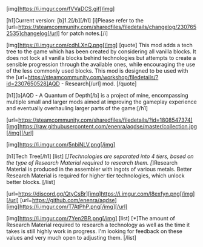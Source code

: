 [img]https://i.imgur.com/fVVaDCS.gif[/img]

[h1]Current version: [b]1.2[/b][/h1]
[i]Please refer to the [url=https://steamcommunity.com/sharedfiles/filedetails/changelog/2307652535]changelog[/url] for patch notes.[/i]

[img]https://i.imgur.com/cdhLXnQ.png[/img]
[quote]
This mod adds a tech tree to the game which has been created by considering all vanilla blocks. It does not lock all vanilla blocks behind technologies but attempts to create a sensible progression through the available ones, while encouraging the use of the less commonly used blocks. This mod is designed to be used with the [url=https://steamcommunity.com/workshop/filedetails/?id=2307650528]AQD - Research[/url] mod.
[/quote]

[h1][b]AQD - A Quantum of Depth[/b] is a project of mine, encompassing multiple small and larger mods aimed at improving the gameplay experience and eventually overhauling larger parts of the game:[/h1]

[url=https://steamcommunity.com/sharedfiles/filedetails/?id=1808547374][img]https://raw.githubusercontent.com/enenra/aqdse/master/collection.jpg[/img][/url]


[img]https://i.imgur.com/5nbiNLV.png[/img]

[h1]Tech Tree[/h1]
[list]
[*]Technologies are separated into 4 tiers, based on the type of Research Material required to research them.
[*]Research Material is produced in the assembler with ingots of various metals. Better Research Material is required for higher tier technologies, which unlock better blocks.
[/list]


[url=https://discord.gg/QtyCsBr][img]https://i.imgur.com/l8exfyn.png[/img][/url]
[url=https://github.com/enenra/aqdse][img]https://i.imgur.com/T7AtPhP.png[/img][/url]

[img]https://i.imgur.com/7Yen2BR.png[/img]
[list]
[*]The amount of Research Material required to research a technology as well as the time it takes is still highly work in progress. I'm looking for feedback on these values and very much open to adjusting them.
[/list]